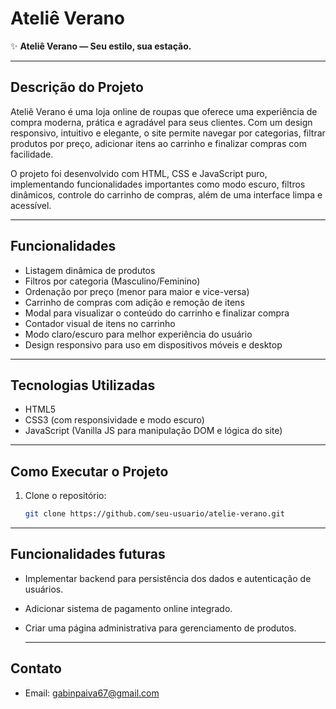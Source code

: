 # Ateliê Verano

✨ **Ateliê Verano — Seu estilo, sua estação.**

---

## Descrição do Projeto

Ateliê Verano é uma loja online de roupas que oferece uma experiência de compra moderna, prática e agradável para seus clientes. Com um design responsivo, intuitivo e elegante, o site permite navegar por categorias, filtrar produtos por preço, adicionar itens ao carrinho e finalizar compras com facilidade.

O projeto foi desenvolvido com HTML, CSS e JavaScript puro, implementando funcionalidades importantes como modo escuro, filtros dinâmicos, controle do carrinho de compras, além de uma interface limpa e acessível.

---

## Funcionalidades

- Listagem dinâmica de produtos
- Filtros por categoria (Masculino/Feminino)
- Ordenação por preço (menor para maior e vice-versa)
- Carrinho de compras com adição e remoção de itens
- Modal para visualizar o conteúdo do carrinho e finalizar compra
- Contador visual de itens no carrinho
- Modo claro/escuro para melhor experiência do usuário
- Design responsivo para uso em dispositivos móveis e desktop

---

## Tecnologias Utilizadas

- HTML5
- CSS3 (com responsividade e modo escuro)
- JavaScript (Vanilla JS para manipulação DOM e lógica do site)

---

## Como Executar o Projeto

1. Clone o repositório:
   ```bash
   git clone https://github.com/seu-usuario/atelie-verano.git

---
   ## Funcionalidades futuras

- Implementar backend para persistência dos dados e autenticação de usuários.
- Adicionar sistema de pagamento online integrado.
- Criar uma página administrativa para gerenciamento de produtos.

  ---
## Contato

- Email: gabinpaiva67@gmail.com

